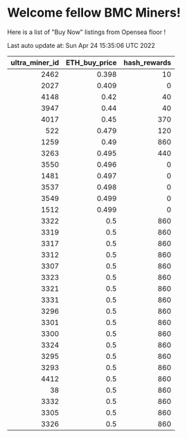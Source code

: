 # Welcome fellow BMC Miners!
Here is a list of "Buy Now" listings from Opensea floor !


Last auto update at: Sun Apr 24 15:35:06 UTC 2022


|   ultra_miner_id |   ETH_buy_price |   hash_rewards |
|-----------------:|----------------:|---------------:|
|             2462 |           0.398 |             10 |
|             2027 |           0.409 |              0 |
|             4148 |           0.42  |             40 |
|             3947 |           0.44  |             40 |
|             4017 |           0.45  |            370 |
|              522 |           0.479 |            120 |
|             1259 |           0.49  |            860 |
|             3263 |           0.495 |            440 |
|             3550 |           0.496 |              0 |
|             1481 |           0.497 |              0 |
|             3537 |           0.498 |              0 |
|             3549 |           0.499 |              0 |
|             1512 |           0.499 |              0 |
|             3322 |           0.5   |            860 |
|             3319 |           0.5   |            860 |
|             3317 |           0.5   |            860 |
|             3312 |           0.5   |            860 |
|             3307 |           0.5   |            860 |
|             3323 |           0.5   |            860 |
|             3321 |           0.5   |            860 |
|             3331 |           0.5   |            860 |
|             3296 |           0.5   |            860 |
|             3301 |           0.5   |            860 |
|             3300 |           0.5   |            860 |
|             3324 |           0.5   |            860 |
|             3295 |           0.5   |            860 |
|             3293 |           0.5   |            860 |
|             4412 |           0.5   |            860 |
|               38 |           0.5   |            860 |
|             3332 |           0.5   |            860 |
|             3305 |           0.5   |            860 |
|             3326 |           0.5   |            860 |